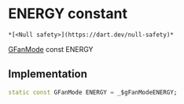 


# ENERGY constant




    *[<Null safety>](https://dart.dev/null-safety)*


[GFanMode](../../third_party_yonomi_graphql_schema_schema.docs.schema.gql/GFanMode-class.md) const ENERGY
  







## Implementation

```dart
static const GFanMode ENERGY = _$gFanModeENERGY;


```







